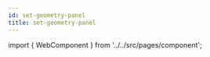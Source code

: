 ```yaml
---
id: set-geometry-panel
title: set-geometry-panel
---
```



import { WebComponent } from '../../src/pages/component';

<WebComponent tag="set-geometry-panel"/>
